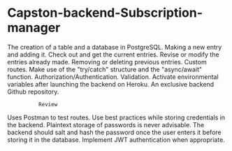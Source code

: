 # Capston-backend-Subscription-manager
The creation of a table and a database in PostgreSQL.
Making a new entry and adding it.
Check out and get the current entries.
Revise or modify the entries already made.
Removing or deleting previous entries.
Custom routes.
Make use of the "try/catch" structure and the "async/await" function.
Authorization/Authentication.
Validation.
Activate environmental variables after launching the backend on Heroku.
An exclusive backend Github repository.


              Review 
Uses Postman to test routes.
Use best practices while storing credentials in the backend. Plaintext storage of passwords is never advisable. The backend should salt and hash the password once the user enters it before storing it in the database.
Implement JWT authentication when appropriate.
